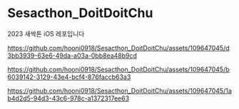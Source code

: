 # Sesacthon_DoitDoitChu
2023 새싹톤 iOS 레포입니다


https://github.com/hooni0918/Sesacthon_DoitDoitChu/assets/109647045/d3bb3939-63e6-49da-a03a-0bb8ea48b9cd

https://github.com/hooni0918/Sesacthon_DoitDoitChu/assets/109647045/b6039142-3129-43e4-bcf4-876faccb63a3

https://github.com/hooni0918/Sesacthon_DoitDoitChu/assets/109647045/1ab4d2d5-94d3-43c6-978c-a1372317ee63

